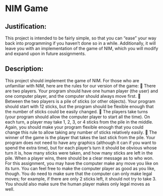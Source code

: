 # NIM Game
## Justification:
This project is intended to be fairly simple, so that you can “ease” your way back into programming if you haven’t done so in a while. Additionally, it will leave you with an implementation of the game of NIM, which you will modify and expand upon in future assignments.
## Description:
This project should implement the game of NIM. For those who are unfamiliar with NIM, here are the rules for our version of the game:
 There are two players. Your program should have one human player (the user) and
one computer player, and the computer should always move first.
 Between the two players is a pile of sticks (or other objects). Your program should start with 12 sticks, but the program should be flexible enough that the number of
sticks could be easily changed.
 The players take turns (your program should allow the computer player to start all the
time). On each turn, a player may take 1, 2, 3, or 4 sticks from the pile in the middle. Again, you should make your program flexible enough that you could change this rule to allow taking any number of sticks relatively easily.
 The winner of the game is the player that takes the last stick from the pile.
Your program does not need to have any graphics (although it can if you want to spend the extra time), but for each player’s turn it should be obvious whose turn it is, how many sticks were taken, and how many sticks are left in the pile. When a player wins, there should be a clear message as to who won.
For this assignment, you may have the computer make any move you like on its turn. You can feel free to make the computer player as good as you like, though. You do need to make sure that the computer can only make legal moves; for example, if there are only 2 sticks left, it should not try to take 3. You should also make sure the human player makes only legal moves as well.

